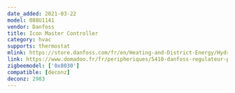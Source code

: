 ```yaml
---
date_added: 2021-03-22
model: 088U1141
vendor: Danfoss
title: Icon Master Controller
category: hvac
supports: thermostat
mlink: https://store.danfoss.com/fr/en/Heating-and-District-Energy/Hydronic-floor-heating/Room-Controls/Floor-Heating-Controls%2C-Danfoss-Icon%2C-Master-Controller%2C-24-0-V%2C-Number-of-channels%3A-10%2C-On-wall/p/088U1141
link: https://www.domadoo.fr/fr/peripheriques/5410-danfoss-regulateur-pour-plancher-chauffant-icon-10-sorties-5702424048846.html
zigbeemodel: ['0x8030']
compatible: [deconz]
deconz: 2983
---
```




